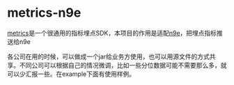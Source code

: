 # metrics-n9e

[metrics](https://metrics.dropwizard.io/)是一个很通用的指标埋点SDK，本项目的作用是适配[n9e](https://github.com/didi/nightingale)，把埋点指标推送给n9e

各公司在用的时候，可以做成一个jar给业务方使用，也可以用源文件的方式共享。不同公司可以根据自己的情况微调，比如一些分位数据可能不需要那么多，就可以少汇报一些。在example下面有使用样例。